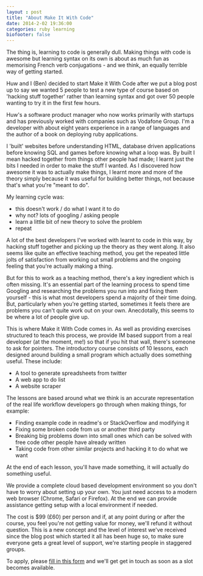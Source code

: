 ```yaml
---
layout : post
title: "About Make It With Code"
date: 2014-2-02 19:36:00
categories: ruby learning
biofooter: false
---
```


The thing is, learning to code is generally dull. Making things with code is awesome but learning syntax on its own is about as much fun as memorising French verb conjugations - and we think, an equally terrible way of getting started.

Huw and I (Ben) decided to start Make it With Code after we put a blog post up to say we wanted 5 people to test a new type of course based on 'hacking stuff together' rather than learning syntax and got over 50 people wanting to try it in the first few hours.

Huw's a software product manager who now works primarily with startups and has previously worked with companies such as Vodafone Group. I'm a developer with about eight years experience in a range of languages and the author of a book on deploying ruby applications.

I 'built' websites before understanding HTML, database driven applications before knowing SQL and games before knowing what a loop was. By built I mean hacked together from things other people had made; I learnt just the bits I needed in order to make the stuff I wanted. As I discovered how awesome it was to actually make things, I learnt more and more of the theory simply because it was useful for building better things, not because that's what you're "meant to do".

 My learning cycle was:

 * this doesn't work / do what I want it to do
 * why not? lots of googling / asking people
 * learn a little bit of new theory to solve the problem
 * repeat

A lot of the best developers I've worked with learnt to code in this way, by hacking stuff together and picking up the theory as they went along. It also seems like quite an effective teaching method, you get the repeated little jolts of satisfaction from working out small problems and the ongoing feeling that you're actually making a thing.

But for this to work as a teaching method, there's a key ingredient which is often missing. It's an essential part of the learning process to spend time Googling and researching the problems you run into and fixing them yourself - this is what most developers spend a majority of their time doing. But, particularly when you're getting started, sometimes it feels there are problems you can't quite work out on your own. Anecdotally, this seems to be where a lot of people give up.

This is where Make it With Code comes in. As well as providing exercises structured to teach this process, we provide IM based support from a real developer (at the moment, me!) so that if you hit that wall, there's someone to ask for pointers. The introductory course consists of 10 lessons, each designed around building a small program which actually does something useful. These include:

- A tool to generate spreadsheets from twitter
- A web app to do list
- A website scraper

The lessons are based around what we think is an accurate representation of the real life workflow developers go through when making things, for example:

- Finding example code in readme's or StackOverflow and modifying it
- Fixing some broken code from us or another third party
- Breaking big problems down into small ones which can be solved with free code other people have already written
- Taking code from other similar projects and hacking it to do what we want

At the end of each lesson, you'll have made something, it will actually do something useful.

We provide a complete cloud based development environment so you don't have to worry about setting up your own. You just need access to a modern web browser (Chrome, Safari or Firefox). At the end we can provide assistance getting setup with a local environment if needed.

The cost is $99 (£60) per person and if, at any point during or after the course, you feel you're not getting value for money, we'll refund it without question. This is a new concept and the level of interest we've received since the blog post which started it all has been huge so, to make sure everyone gets a great level of support, we're starting people in staggered groups.

To apply, please <a href="/apply">fill in this form</a> and we'll get get in touch as soon as a slot becomes available.
